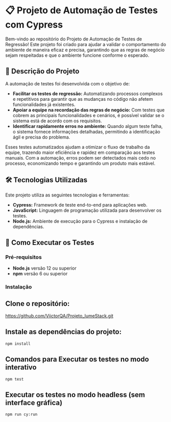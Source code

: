 # 📋 Projeto de Automação de Testes com Cypress

Bem-vindo ao repositório do Projeto de Automação de Testes de Regressão! Este projeto foi criado para ajudar a validar o comportamento do ambiente de maneira eficaz e precisa, garantindo que as regras de negócio sejam respeitadas e que o ambiente funcione conforme o esperado.

## 📖 Descrição do Projeto

A automação de testes foi desenvolvida com o objetivo de:

- **Facilitar os testes de regressão:** Automatizando processos complexos e repetitivos para garantir que as mudanças no código não afetem funcionalidades já existentes.
- **Apoiar a equipe na recordação das regras de negócio:** Com testes que cobrem as principais funcionalidades e cenários, é possível validar se o sistema está de acordo com os requisitos.
- **Identificar rapidamente erros no ambiente:** Quando algum teste falha, o sistema fornece informações detalhadas, permitindo a identificação ágil e precisa do problema.

Esses testes automatizados ajudam a otimizar o fluxo de trabalho da equipe, trazendo maior eficiência e rapidez em comparação aos testes manuais. Com a automação, erros podem ser detectados mais cedo no processo, economizando tempo e garantindo um produto mais estável.

## 🛠 Tecnologias Utilizadas

Este projeto utiliza as seguintes tecnologias e ferramentas:

- **Cypress:** Framework de teste end-to-end para aplicações web.
- **JavaScript:** Linguagem de programação utilizada para desenvolver os testes.
- **Node.js:** Ambiente de execução para o Cypress e instalação de dependências.

## 🚀 Como Executar os Testes

### Pré-requisitos
- **Node.js** versão 12 ou superior
- **npm** versão 6 ou superior

### Instalação

## Clone o repositório:
https://github.com/ViictorQA/Projeto_lumeStack.git

## Instale as dependências do projeto:
    npm install

## Comandos para Executar os testes no modo interativo
    npm test

## Executar os testes no modo headless (sem interface gráfica)
    npm run cy:run


